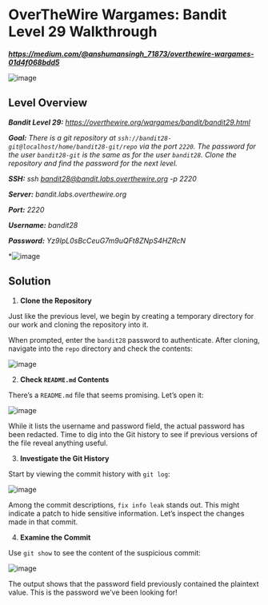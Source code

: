# OverTheWire Wargames: Bandit Level 29 Walkthrough
***https://medium.com/@anshumansingh_71873/overthewire-wargames-01d4f068bdd5***

![image](https://github.com/user-attachments/assets/3061189c-283b-4586-b99d-815733e1e09a)

## Level Overview
***Bandit Level 29:** https://overthewire.org/wargames/bandit/bandit29.html*

***Goal:** There is a git repository at `ssh://bandit28-git@localhost/home/bandit28-git/repo` via the port `2220`. The password for the user `bandit28-git` is the same as for the user `bandit28`.*
*Clone the repository and find the password for the next level.*

***SSH:** ssh bandit28@bandit.labs.overthewire.org -p 2220*

***Server:** bandit.labs.overthewire.org*

***Port:** 2220*

***Username:** bandit28*

***Password:** Yz9IpL0sBcCeuG7m9uQFt8ZNpS4HZRcN*

*![image](https://github.com/user-attachments/assets/92a0f28e-f5ad-4e41-9b8a-65b3b75e6cde)

## Solution
1. **Clone the Repository**
   
Just like the previous level, we begin by creating a temporary directory for our work and cloning the repository into it.

When prompted, enter the `bandit28` password to authenticate. After cloning, navigate into the `repo` directory and check the contents:

![image](https://github.com/user-attachments/assets/0a9eb8f8-0f66-444d-8022-0253fc765d91)

2. **Check `README.md` Contents**
   
There’s a `README.md` file that seems promising. Let’s open it:

![image](https://github.com/user-attachments/assets/948e4939-df24-4ae3-a0ae-18a5ba121c40)

While it lists the username and password field, the actual password has been redacted. Time to dig into the Git history to see if previous versions of the file reveal anything useful.

3. **Investigate the Git History**
   
Start by viewing the commit history with `git log`:

![image](https://github.com/user-attachments/assets/c3022aa4-aa80-4d97-ae89-32f229037a55)

Among the commit descriptions, `fix info leak` stands out. This might indicate a patch to hide sensitive information. Let’s inspect the changes made in that commit.

4. **Examine the Commit**
   
Use `git show` to see the content of the suspicious commit:

![image](https://github.com/user-attachments/assets/5529256f-6a52-42f6-b7cd-727c260095fc)

The output shows that the password field previously contained the plaintext value. This is the password we’ve been looking for!
